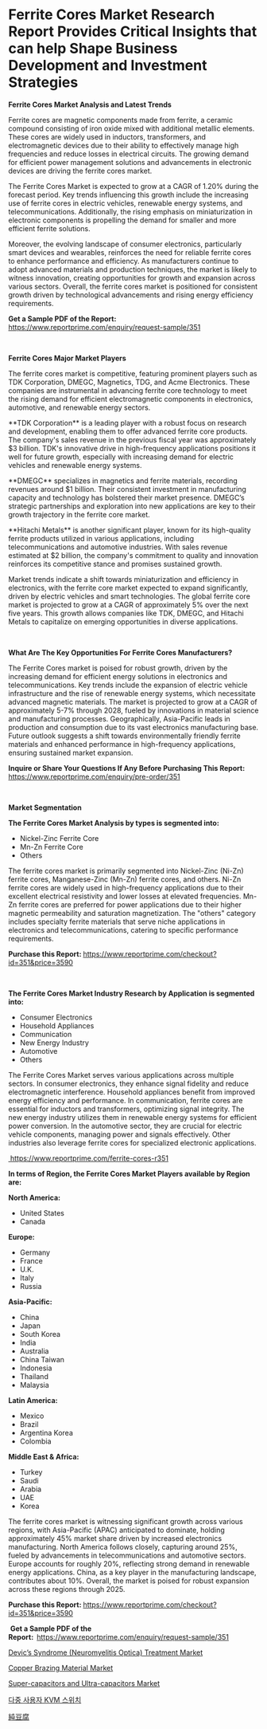 <p><h1>Ferrite Cores Market Research Report Provides Critical Insights that can help Shape Business Development and Investment Strategies</h1></p><p><strong>Ferrite Cores Market Analysis and Latest Trends</strong></p>
<p><p>Ferrite cores are magnetic components made from ferrite, a ceramic compound consisting of iron oxide mixed with additional metallic elements. These cores are widely used in inductors, transformers, and electromagnetic devices due to their ability to effectively manage high frequencies and reduce losses in electrical circuits. The growing demand for efficient power management solutions and advancements in electronic devices are driving the ferrite cores market.</p><p>The Ferrite Cores Market is expected to grow at a CAGR of 1.20% during the forecast period. Key trends influencing this growth include the increasing use of ferrite cores in electric vehicles, renewable energy systems, and telecommunications. Additionally, the rising emphasis on miniaturization in electronic components is propelling the demand for smaller and more efficient ferrite solutions. </p><p>Moreover, the evolving landscape of consumer electronics, particularly smart devices and wearables, reinforces the need for reliable ferrite cores to enhance performance and efficiency. As manufacturers continue to adopt advanced materials and production techniques, the market is likely to witness innovation, creating opportunities for growth and expansion across various sectors. Overall, the ferrite cores market is positioned for consistent growth driven by technological advancements and rising energy efficiency requirements.</p></p>
<p><strong>Get a Sample PDF of the Report:&nbsp;</strong> <a href="https://www.reportprime.com/enquiry/request-sample/351">https://www.reportprime.com/enquiry/request-sample/351</a></p>
<p>&nbsp;</p>
<p><strong>Ferrite Cores Major Market Players</strong></p>
<p><p>The ferrite cores market is competitive, featuring prominent players such as TDK Corporation, DMEGC, Magnetics, TDG, and Acme Electronics. These companies are instrumental in advancing ferrite core technology to meet the rising demand for efficient electromagnetic components in electronics, automotive, and renewable energy sectors.</p><p>**TDK Corporation** is a leading player with a robust focus on research and development, enabling them to offer advanced ferrite core products. The company's sales revenue in the previous fiscal year was approximately $3 billion. TDK's innovative drive in high-frequency applications positions it well for future growth, especially with increasing demand for electric vehicles and renewable energy systems.</p><p>**DMEGC** specializes in magnetics and ferrite materials, recording revenues around $1 billion. Their consistent investment in manufacturing capacity and technology has bolstered their market presence. DMEGC’s strategic partnerships and exploration into new applications are key to their growth trajectory in the ferrite core market.</p><p>**Hitachi Metals** is another significant player, known for its high-quality ferrite products utilized in various applications, including telecommunications and automotive industries. With sales revenue estimated at $2 billion, the company's commitment to quality and innovation reinforces its competitive stance and promises sustained growth.</p><p>Market trends indicate a shift towards miniaturization and efficiency in electronics, with the ferrite core market expected to expand significantly, driven by electric vehicles and smart technologies. The global ferrite core market is projected to grow at a CAGR of approximately 5% over the next five years. This growth allows companies like TDK, DMEGC, and Hitachi Metals to capitalize on emerging opportunities in diverse applications.</p></p>
<p>&nbsp;</p>
<p><strong>What Are The Key Opportunities For Ferrite Cores Manufacturers?</strong></p>
<p><p>The Ferrite Cores market is poised for robust growth, driven by the increasing demand for efficient energy solutions in electronics and telecommunications. Key trends include the expansion of electric vehicle infrastructure and the rise of renewable energy systems, which necessitate advanced magnetic materials. The market is projected to grow at a CAGR of approximately 5-7% through 2028, fueled by innovations in material science and manufacturing processes. Geographically, Asia-Pacific leads in production and consumption due to its vast electronics manufacturing base. Future outlook suggests a shift towards environmentally friendly ferrite materials and enhanced performance in high-frequency applications, ensuring sustained market expansion.</p></p>
<p><strong>Inquire or Share Your Questions If Any Before Purchasing This Report:</strong> <a href="https://www.reportprime.com/enquiry/pre-order/351">https://www.reportprime.com/enquiry/pre-order/351</a></p>
<p>&nbsp;</p>
<p><strong>Market Segmentation</strong></p>
<p><strong>The Ferrite Cores Market Analysis by types is segmented into:</strong></p>
<p><ul><li>Nickel-Zinc Ferrite Core</li><li>Mn-Zn Ferrite Core</li><li>Others</li></ul></p>
<p><p>The ferrite cores market is primarily segmented into Nickel-Zinc (Ni-Zn) ferrite cores, Manganese-Zinc (Mn-Zn) ferrite cores, and others. Ni-Zn ferrite cores are widely used in high-frequency applications due to their excellent electrical resistivity and lower losses at elevated frequencies. Mn-Zn ferrite cores are preferred for power applications due to their higher magnetic permeability and saturation magnetization. The "others" category includes specialty ferrite materials that serve niche applications in electronics and telecommunications, catering to specific performance requirements.</p></p>
<p><strong>Purchase this Report:&nbsp;</strong><a href="https://www.reportprime.com/checkout?id=351&price=3590">https://www.reportprime.com/checkout?id=351&price=3590</a></p>
<p>&nbsp;</p>
<p><strong>The Ferrite Cores Market Industry Research by Application is segmented into:</strong></p>
<p><ul><li>Consumer Electronics</li><li>Household Appliances</li><li>Communication</li><li>New Energy Industry</li><li>Automotive</li><li>Others</li></ul></p>
<p><p>The Ferrite Cores Market serves various applications across multiple sectors. In consumer electronics, they enhance signal fidelity and reduce electromagnetic interference. Household appliances benefit from improved energy efficiency and performance. In communication, ferrite cores are essential for inductors and transformers, optimizing signal integrity. The new energy industry utilizes them in renewable energy systems for efficient power conversion. In the automotive sector, they are crucial for electric vehicle components, managing power and signals effectively. Other industries also leverage ferrite cores for specialized electronic applications.</p></p>
<p><a href="https://www.reportprime.com/ferrite-cores-r351">&nbsp;https://www.reportprime.com/ferrite-cores-r351</a></p>
<p><strong>In terms of Region, the Ferrite Cores Market Players available by Region are:</strong></p>
<p>
    <p> <strong> North America: </strong>
        <ul>
            <li>United States</li>
            <li>Canada</li>
        </ul>
        </p> 
    <p> <strong> Europe: </strong>
        <ul>
            <li>Germany</li>
            <li>France</li>
            <li>U.K.</li>
            <li>Italy</li>
            <li>Russia</li>
        </ul>
        </p> 
    <p> <strong> Asia-Pacific: </strong>
        <ul>
            <li>China</li>
            <li>Japan</li>
            <li>South Korea</li>
            <li>India</li>
            <li>Australia</li>
            <li>China Taiwan</li>
            <li>Indonesia</li>
            <li>Thailand</li>
            <li>Malaysia</li>
        </ul>
        </p> 
    <p> <strong> Latin America: </strong>
        <ul>
            <li>Mexico</li>
            <li>Brazil</li>
            <li>Argentina Korea</li>
            <li>Colombia</li>
        </ul>
        </p> 
    <p> <strong> Middle East & Africa: </strong>
        <ul>
            <li>Turkey</li>
            <li>Saudi</li>
            <li>Arabia</li>
            <li>UAE</li>
            <li>Korea</li>
        </ul>
    </p>
    </p>
<p><p>The ferrite cores market is witnessing significant growth across various regions, with Asia-Pacific (APAC) anticipated to dominate, holding approximately 45% market share driven by increased electronics manufacturing. North America follows closely, capturing around 25%, fueled by advancements in telecommunications and automotive sectors. Europe accounts for roughly 20%, reflecting strong demand in renewable energy applications. China, as a key player in the manufacturing landscape, contributes about 10%. Overall, the market is poised for robust expansion across these regions through 2025.</p></p>
<p><strong>Purchase this Report: </strong><a href="https://www.reportprime.com/checkout?id=351&price=3590">https://www.reportprime.com/checkout?id=351&price=3590</a></p>
<p>&nbsp;<strong>Get a Sample PDF of the Report:&nbsp;&nbsp;</strong><a href="https://www.reportprime.com/enquiry/request-sample/351">https://www.reportprime.com/enquiry/request-sample/351</a></p>
<p><strong></strong></p>
<p><p><a href="https://issuu.com/reportprime-2/docs/devics-syndrome-neuromyelitis-optic_e7f3f3e6831a25">Devic’s Syndrome (Neuromyelitis Optica) Treatment Market</a></p><p><a href="https://medium.com/@samirmayert67/pioneering-growth-analyzing-global-copper-brazing-material-market-dynamics-2024-2031-6a0221554b87">Copper Brazing Material Market</a></p><p><a href="https://issuu.com/reportprime-2/docs/super-capacitors-and-ultra-capacito_1eab22f9daa378">Super-capacitors and Ultra-capacitors Market</a></p><p><a href="https://medium.com/@pwhkjukf5/%EA%B0%9C%EC%B2%99%ED%95%98%EB%8A%94-%EC%84%B1%EC%9E%A5-%EA%B8%80%EB%A1%9C%EB%B2%8C-%EB%8B%A4%EC%A4%91-%EC%82%AC%EC%9A%A9%EC%9E%90-kvm-%EC%8A%A4%EC%9C%84%EC%B9%98-%EC%8B%9C%EC%9E%A5-%EC%97%AD%ED%95%99-%EB%B6%84%EC%84%9D-2024-2031-dfc0ae26a936">다중 사용자 KVM 스위치</a></p><p><a href="https://medium.com/@evekerluke2023/%E7%B4%94%E8%B1%86%E8%85%90%E3%81%AE%E5%B8%82%E5%A0%B4%E3%82%B7%E3%82%A7%E3%82%A2%E3%81%A8%E6%96%B0%E3%81%97%E3%81%84%E3%83%88%E3%83%AC%E3%83%B3%E3%83%89%E5%88%86%E6%9E%90-%E3%82%BF%E3%82%A4%E3%83%97-%E7%94%A8%E9%80%94-%E6%9C%80%E7%B5%82%E7%94%A8%E9%80%94%E5%88%A5%E3%81%8A%E3%82%88%E3%81%B32024%E5%B9%B4%E3%81%8B%E3%82%892031%E5%B9%B4%E3%81%BE%E3%81%A7%E3%81%AE%E4%BA%88%E6%B8%AC-7aa493b6fb09">純豆腐</a></p></p>